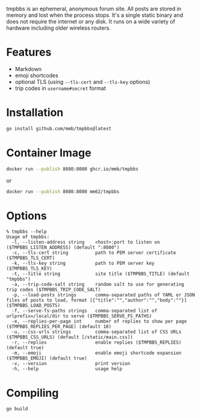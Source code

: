 tmpbbs is an ephemeral, anonymous forum site. All posts are stored in memory
and lost when the process stops. It's a single static binary and does not require the
internet or any disk. It runs on a wide variety of hardware including
older wireless routers.

# Features
  * Markdown
  * emoji shortcodes
  * optional TLS (using `--tls-cert` and `--tls-key` options)
  * trip codes in `username#secret` format

# Installation

```sh
go install github.com/mmb/tmpbbs@latest
```

# Container Image

```sh
docker run --publish 8080:8080 ghcr.io/mmb/tmpbbs
```

or

```sh
docker run --publish 8080:8080 mm62/tmpbbs
```

# Options

```
% tmpbbs --help
Usage of tmpbbs:
  -l, --listen-address string    <host>:port to listen on ($TMPBBS_LISTEN_ADDRESS) (default ":8080")
  -c, --tls-cert string          path to PEM server certificate ($TMPBBS_TLS_CERT)
  -k, --tls-key string           path to PEM server key ($TMPBBS_TLS_KEY)
  -t, --title string             site title ($TMPBBS_TITLE) (default "tmpbbs")
  -a, --trip-code-salt string    random salt to use for generating trip codes ($TMPBBS_TRIP_CODE_SALT)
  -p, --load-posts strings       comma-separated paths of YAML or JSON files of posts to load, format [{"title":"","author":"","body":""}] ($TMPBBS_LOAD_POSTS)
  -f, --serve-fs-paths strings   comma-separated list of urlprefix=/local/dir to serve ($TMPBBS_SERVE_FS_PATHS)
  -e, --replies-per-page int     number of replies to show per page ($TMPBBS_REPLIES_PER_PAGE) (default 10)
  -u, --css-urls strings         comma-separated list of CSS URLs ($TMPBBS_CSS_URLS) (default [/static/main.css])
  -r, --replies                  enable replies ($TMPBBS_REPLIES) (default true)
  -m, --emoji                    enable emoji shortcode expansion ($TMPBBS_EMOJI) (default true)
  -v, --version                  print version
  -h, --help                     usage help

```

# Compiling

```sh
go build
```
